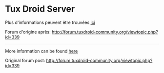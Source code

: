  Tux Droid Server
==================

Plus d'informations peuvent être trouvées [ici][2]

Forum d'origine après: http://forum.tuxdroid-community.org/viewtopic.php?id=339

---

More information can be found [here][1] 

Original forum post: http://forum.tuxdroid-community.org/viewtopic.php?id=339

[1]: docs/README-fr.md
[2]: docs/README-en.md
